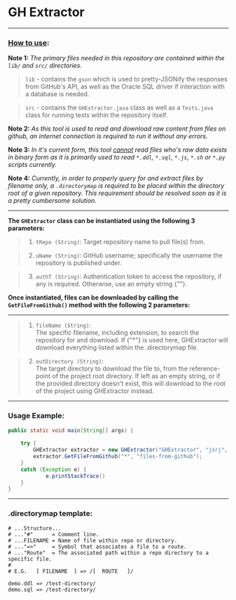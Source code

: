 # GH Extractor
---

<h3><u>How to use</u>:</h3>

<strong>Note 1:</strong>
<i>
	The primary files needed in this repository are contained within the `	lib/` and `src/` directories.
</i>
>`lib` - contains the ```gson``` which is used to pretty-JSONify the 	responses from GitHub's API, as well as the Oracle SQL driver if 	interaction with a database is needed. 

>`src` - contains the `GHExtractor.java` class as well as a `Tests.java` 	class for running tests within the repository itself.

<strong>Note 2:</strong> 
<i>
	As this tool is used to read and download raw content from files on 	github, an internet connection is required to run it without any errors. 
</i>

<strong>Note 3:</strong> 
<i>
	In it's current form, this tool <u>cannot</u> read files who's raw data 	exists in binary form as it is primarily used to read `*.ddl`, `*.sql`, 	`*.js`, `*.sh` or `*.py` scripts currently.
</i>

<strong> Note 4:</strong>
<i> 
	Currently, in order to properly query for and extract files by filename 	only, a `.directorymap` is required to be placed within the directory 	root of a given repository. This requirement should be resolved soon as 	it is a pretty cumbersome solution.
</i> 

---

<strong>The `GHExtractor` class can be instantiated using the following 3 parameters:</strong>

>1. `tRepo (String)`:
Target repository name to pull file(s) from.

>2. `uName (String)`:
GitHub username; specifically the username the repository is published under.
	
>3. `authT (String)`: 
Authentication token to access the repository, if any is required. Otherwise, use an empty string {""}. 

<strong>Once instantiated, files can be downloaded by calling the `GetFileFromGithub()` method with the following 2 parameters:</strong>

---

>1. `fileName (String)`:  
The specific filename, including extension, to search the repository for and download. If {"*"} is used here, GHExtractor will download everything listed within the .directorymap file.
	
>2. `outDirectory (String)`:  
The target directory to download the file to, from the reference-point of the project root directory. If left as an empty string, or if the provided directory doesn't exist, this will download to the root of the project using GHExtractor instead.

---

### Usage Example:

```java
public static void main(String[] args) {
	
	try {
		GHExtractor extractor = new GHExtractor("GHExtractor", "jsrj", "");
		extractor.GetFileFromGithub("*", "files-from-github");
	}
	catch (Exception e) {
			e.printStackTrace()
	}        
}
```

---

### .directorymap template:

```text
# ...Structure...
# ..."#"      = Comment line.
# ...FILENAME = Name of file within repo or directory.
# ..."=>"     = Symbol that associates a file to a route.
# ..."Route"  = The associated path within a repo directory to a specific file.
#
# E.G.   [ FILENAME  ] => /[  ROUTE   ]/

demo.ddl => /test-directory/
demo.sql => /test-directory/
```
